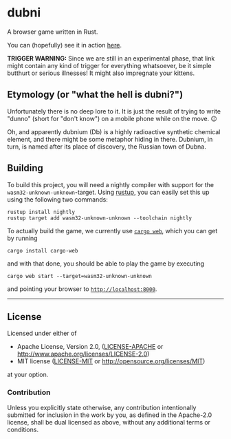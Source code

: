 dubni
=====

A browser game written in Rust.

You can (hopefully) see it in action [here](https://juliankniephoff.github.io/dubni/).

**TRIGGER WARNING:** Since we are still in an experimental phase,
that link might contain any kind of trigger for everything whatsoever,
be it simple butthurt or serious illnesses!
It might also impregnate your kittens.

Etymology (or "what the hell is dubni?")
----------------------------------------

Unfortunately there is no deep lore to it. It is just the result of trying
to write "dunno" (short for "don't know") on a mobile phone while on the move.
:wink:

Oh, and apparently dubnium (Db) is a highly radioactive synthetic
chemical element, and there might be some metaphor hiding in there.
Dubnium, in turn, is named after its place of discovery,
the Russian town of Dubna.

Building
--------

To build this project, you will need a nightly compiler
with support for the `wasm32-unknown-unknown`-target.
Using [rustup](https://www.rustup.rs/),
you can easily set this up using the following two commands:

    rustup install nightly
    rustup target add wasm32-unknown-unknown --toolchain nightly

To actually build the game,
we currently use [`cargo web`](https://github.com/koute/cargo-web),
which you can get by running

    cargo install cargo-web

and with that done, you should be able to play the game by executing

    cargo web start --target=wasm32-unknown-unknown

and pointing your browser to [`http://localhost:8000`](http://localhost:8000).

---

## License

Licensed under either of

 * Apache License, Version 2.0, ([LICENSE-APACHE](LICENSE-APACHE) or http://www.apache.org/licenses/LICENSE-2.0)
 * MIT license ([LICENSE-MIT](LICENSE-MIT) or http://opensource.org/licenses/MIT)

at your option.

### Contribution

Unless you explicitly state otherwise, any contribution intentionally submitted
for inclusion in the work by you, as defined in the Apache-2.0 license, shall
be dual licensed as above, without any additional terms or conditions.
